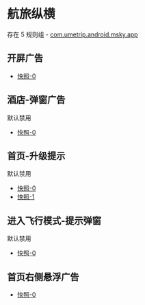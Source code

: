 # 航旅纵横

存在 5 规则组 - [com.umetrip.android.msky.app](/src/apps/com.umetrip.android.msky.app.ts)

## 开屏广告

- [快照-0](https://gkd-kit.gitee.io/import/12642287)

## 酒店-弹窗广告

默认禁用

- [快照-0](https://i.gkd.li/import/12909632)

## 首页-升级提示

默认禁用

- [快照-0](https://gkd-kit.gitee.io/import/12838294)
- [快照-1](https://gkd-kit.gitee.io/import/12838293)

## 进入飞行模式-提示弹窗

默认禁用

- [快照-0](https://i.gkd.li/import/12750185)

## 首页右侧悬浮广告

- [快照-0](https://i.gkd.li/import/12783264)
